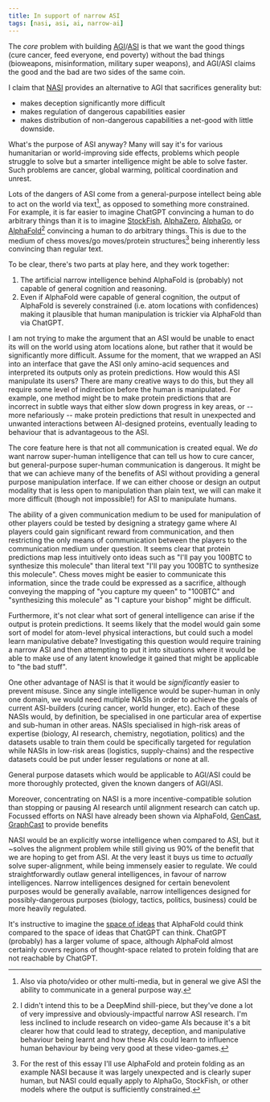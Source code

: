 ```yaml
---
title: In support of narrow ASI
tags: [nasi, asi, ai, narrow-ai]
---
```


The _core_ problem with building [AGI](definitions#agi)/[ASI](definitions#asi)
is that we want the good things (cure cancer, feed everyone, end poverty)
without the bad things (bioweapons, misinformation, military super weapons),
and AGI/ASI claims the good and the bad are two sides of the same coin.

I claim that [NASI](definitions#nasi) provides an alternative to AGI that
sacrifices generality but:

- makes deception significantly more difficult
- makes regulation of dangerous capabilities easier
- makes distribution of non-dangerous capabilities a net-good with little
  downside.

What's the purpose of ASI anyway? Many will say it's for various humanitarian
or world-improving side effects, problems which people struggle to solve but a
smarter intelligence might be able to solve faster. Such problems are cancer,
global warming, political coordination and unrest.

Lots of the dangers of ASI come from a general-purpose intellect being able to
act on the world via text[^1], as opposed to something more constrained. For
example, it is far easier to imagine ChatGPT convincing a human to do arbitrary
things than it is to imagine [StockFish][5], [AlphaZero][6], [AlphaGo][3], or
[AlphaFold][4][^4] convincing a human to do arbitrary things. This is due to
the medium of chess moves/go moves/protein structures[^2] being inherently less
convincing than regular text.

To be clear, there's two parts at play here, and they work together:

1. The artificial narrow intelligence behind AlphaFold is (probably) not
   capable of general cognition and reasoning.
2. Even if AlphaFold were capable of general cognition, the output of AlphaFold
   is severely constrained (i.e. atom locations with confidences) making it
   plausible that human manipulation is trickier via AlphaFold than via
   ChatGPT.

I am not trying to make the argument that an ASI would be unable to enact its
will on the world using atom locations alone, but rather that it would be
significantly more difficult. Assume for the moment, that we wrapped an ASI
into an interface that gave the ASI only amino-acid sequences and interpreted
its outputs only as protein predictions. How would this ASI manipulate its
users? There are many creative ways to do this, but they all require some level
of indirection before the human is manipulated. For example, one method might
be to make protein predictions that are incorrect in subtle ways that either
slow down progress in key areas, or -- more nefariously -- make protein
predictions that result in unexpected and unwanted interactions between
AI-designed proteins, eventually leading to behaviour that is advantageous to
the ASI.

The core feature here is that not all communication is created equal. We _do_
want narrow super-human intelligence that can tell us how to cure cancer, but
general-purpose super-human communication is dangerous. It might be that we can
achieve many of the benefits of ASI without providing a general purpose
manipulation interface. If we can either choose or design an output modality
that is less open to manipulation than plain text, we will can make it more
difficult (though not impossible!) for ASI to manipulate humans.

The ability of a given communication medium to be used for manipulation of
other players could be tested by designing a strategy game where AI players
could gain significant reward from communication, and then restricting the only
means of communication between the players to the communication medium under
question. It seems clear that protein predictions map less intuitively onto
ideas such as "I'll pay you 100BTC to synthesize this molecule" than literal
text "I'll pay you 100BTC to synthesize this molecule". Chess moves might be
easier to communicate this information, since the trade could be expressed as a
sacrifice, although conveying the mapping of "you capture my queen" to "100BTC"
and "synthesizing this molecule" as "I capture your bishop" might be difficult.

Furthermore, it's not clear what sort of general intelligence can arise if the
output is protein predictions. It seems likely that the model would gain some
sort of model for atom-level physical interactions, but could such a model
learn manipulative debate? Investigating this question would require training a
narrow ASI and then attempting to put it into situations where it would be able
to make use of any latent knowledge it gained that might be applicable to "the
bad stuff".

One other advantage of NASI is that it would be _significantly_ easier to
prevent misuse. Since any single intelligence would be super-human in only one
domain, we would need multiple NASIs in order to achieve the goals of current
ASI-builders (curing cancer, world hunger, etc). Each of these NASIs would, by
definition, be specialised in one particular area of expertise and sub-human in
other areas. NASIs specialised in high-risk areas of expertise (biology, AI
research, chemistry, negotiation, politics) and the datasets usable to train
them could be specifically targeted for regulation while NASIs in low-risk
areas (logistics, supply-chains) and the respective datasets could be put under
lesser regulations or none at all.

General purpose datasets which would be applicable to AGI/ASI could be more
thoroughly protected, given the known dangers of AGI/ASI.

Moreover, concentrating on NASI is a more incentive-compatible solution than
stopping or pausing AI research until alignment research can catch up. Focussed
efforts on NASI have already been shown via AlphaFold, [GenCast][1],
[GraphCast][2] to provide benefits

NASI would be an explicitly worse intelligence when compared to ASI, but it
~solves the alignment problem while still giving us 90% of the benefit that we
are hoping to get from ASI. At the very least it buys us time to _actually_
solve super-alignment, while being immensely easier to regulate. We could
straightforwardly outlaw general intelligences, in favour of narrow
intelligences. Narrow intelligences designed for certain benevolent purposes
would be generally available, narrow intelligences designed for
possibly-dangerous purposes (biology, tactics, politics, business) could be
more heavily regulated.

It's instructive to imagine the [space of ideas](badmovies) that AlphaFold
could think compared to the space of ideas that ChatGPT can think. ChatGPT
(probably) has a larger volume of space, although AlphaFold almost certainly
covers regions of thought-space related to protein folding that are not
reachable by ChatGPT.

[^1]:
    Also via photo/video or other multi-media, but in general we give ASI the
    ability to communicate in a general purpose way.

[^2]:
    For the rest of this essay I'll use AlphaFold and protein folding as an
    example NASI because it was largely unexpected and is clearly super human,
    but NASI could equally apply to AlphaGo, StockFish, or other models where
    the output is sufficiently constrained.

[^4]:
    I didn't intend this to be a DeepMind shill-piece, but they've done a lot
    of very impressive and obviously-impactful narrow ASI research. I'm less
    inclined to include research on video-game AIs because it's a bit clearer
    how that could lead to strategy, deception, and manipulative behaviour
    being learnt and how these AIs could learn to influence human behaviour by
    being very good at these video-games.

[1]: https://deepmind.google/discover/blog/gencast-predicts-weather-and-the-risks-of-extreme-conditions-with-sota-accuracy/
[2]: https://deepmind.google/discover/blog/graphcast-ai-model-for-faster-and-more-accurate-global-weather-forecasting/
[3]: https://deepmind.google/research/breakthroughs/alphago/
[4]: https://deepmind.google/technologies/alphafold/
[5]: https://stockfishchess.org/
[6]: https://deepmind.google/discover/blog/alphazero-shedding-new-light-on-chess-shogi-and-go/
